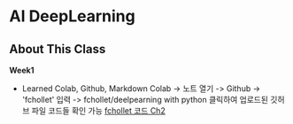 # AI DeepLearning

## About This Class

**Week1**
- Learned Colab, Github, Markdown
Colab -> 노트 열기 -> Github -> 'fchollet' 입력 -> fchollet/deelpearning with python 클릭하여 업로드된 깃허브 파일 코드들 확인 가능
[fchollet 코드 Ch2](https://colab.research.google.com/github/fchollet/deep-learning-with-python-notebooks/blob/master/chapter02_mathematical-building-blocks.ipynb)
